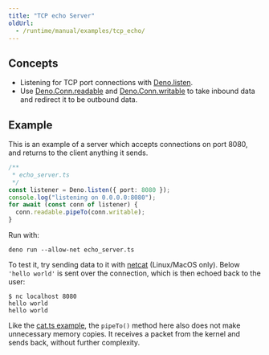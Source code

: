 ```yaml
---
title: "TCP echo Server"
oldUrl:
  - /runtime/manual/examples/tcp_echo/
---
```


## Concepts

- Listening for TCP port connections with
  [Deno.listen](https://deno.land/api?s=Deno.listen).
- Use [Deno.Conn.readable](https://deno.land/api?s=Deno.Conn#prop_readable) and
  [Deno.Conn.writable](https://deno.land/api?s=Deno.Conn#prop_writable) to take
  inbound data and redirect it to be outbound data.

## Example

This is an example of a server which accepts connections on port 8080, and
returns to the client anything it sends.

```ts
/**
 * echo_server.ts
 */
const listener = Deno.listen({ port: 8080 });
console.log("listening on 0.0.0.0:8080");
for await (const conn of listener) {
  conn.readable.pipeTo(conn.writable);
}
```

Run with:

```shell
deno run --allow-net echo_server.ts
```

To test it, try sending data to it with
[netcat](https://en.wikipedia.org/wiki/Netcat) (Linux/MacOS only). Below
`'hello world'` is sent over the connection, which is then echoed back to the
user:

```shell
$ nc localhost 8080
hello world
hello world
```

Like the [cat.ts example](./unix_cat.md), the `pipeTo()` method here also does
not make unnecessary memory copies. It receives a packet from the kernel and
sends back, without further complexity.
